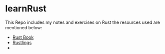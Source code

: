 # learnRust

This Repo includes my notes and exercises on Rust the resources used are mentioned below:
* [Rust Book](https://doc.rust-lang.org/book)
* [Rustlings]()
* 

